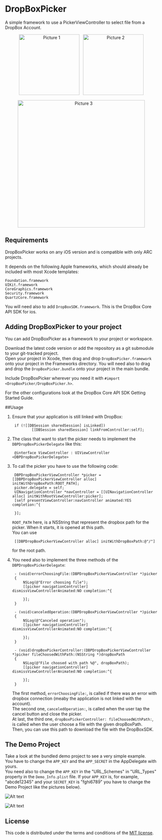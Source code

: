 DropBoxPicker
=============

A simple framework to use a PickerViewController to select file from a DropBox Account.

<p align="center">
<img src="https://github.com/TheLOTR/DropBoxPicker/raw/master/Pictures/Schermata1.png" alt="Picture 1" width="200"/> &nbsp; <img src="https://github.com/TheLOTR/DropBoxPicker/raw/master/Pictures/Schermata2.png" alt="Picture 2" width="200"/>
</p>
</center>
<p align="center">
<img src="https://github.com/TheLOTR/DropBoxPicker/raw/master/Pictures/Schermata3.png" alt="Picture 3" width="420"/>
</p>
</center>

## Requirements

DropBoxPicker works on any iOS version and is compatible with only ARC projects.  

It depends on the following Apple frameworks, which should already be included with most Xcode templates:  

`Foundation.framework`  
`UIKit.framework`  
`CoreGraphics.framework`  
`Security.framework`  
`QuartzCore.framework`

You will need also to add `DropBoxSDK.framework`. This is the DropBox Core API SDK for ios.  

## Adding DropBoxPicker to your project

You can add DropBoxPicker as a framework to your project or workspace.

Download the latest code version or add the repository as a git submodule to your git-tracked project.  
Open your project in Xcode, then drag and drop `DropBoxPicker.framework` onto your project in the Frameworks directory. You will need also to drag and drop the `DropBoxPicker.bundle` onto your project in the main bundle.

Include DropBoxPicker wherever you need it with `#import <DropBoxPicker/DropBoxPicker.h>`.

For the other configurations look at the DropBox Core API SDK Getting Started Guide.

##Usage

1. Ensure that your application is still linked with DropBox:

  		if (![[DBSession sharedSession] isLinked])
				[[DBSession sharedSession] linkFromController:self];

2. The class that want to start the picker needs to implement the `DBPDropBoxPickerDelegate` like this:

		@interface ViewController : UIViewController <DBPDropBoxPickerDelegate>

3. To call the picker you have to use the following code:

		DBPDropBoxPickerViewController *picker = [[DBPDropBoxPickerViewController alloc] initWithDropBoxPath:ROOT_PATH];
		picker.delegate = self;
		UINavigationController *navController = [[UINavigationController alloc] initWithRootViewController:picker];
		[self presentViewController:navController animated:YES completion:^{
		
		}];

	`ROOT_PATH` here, is a NSString that represent the dropbox path for the picker. When it starts, it is opened at this path.  
	You can use  
		
		[[DBPDropBoxPickerViewController alloc] initWithDropBoxPath:@"/"]  

	for the root path.

4. You need also to implement the three methods of the `DBPDropBoxPickerDelegate`:

		- (void)errorChoosingFile:(DBPDropBoxPickerViewController *)picker
		{
			NSLog(@"Error choosing file");
			[[picker navigationController] dismissViewControllerAnimated:NO completion:^{
			
			}];
		}
		
		- (void)canceledOperation:(DBPDropBoxPickerViewController *)picker
		{
			NSLog(@"Canceled operation");
			[[picker navigationController] dismissViewControllerAnimated:NO completion:^{
			
			}];
		}

		- (void)dropBoxPickerController:(DBPDropBoxPickerViewController *)picker fileChoosedWithPath:(NSString *)dropBoxPath
		{
			NSLog(@"File choosed with path %@", dropBoxPath);
			[[picker navigationController] dismissViewControllerAnimated:NO completion:^{
			
			}];
		}

	The first method, `errorChoosingFile:`, is called if there was an error with dropbox connection (meaby the application is not linked with the account).  
	The second one, `canceledOperation:`, is called when the user tap the cancel button and close the picker.  
	At last, the third one, `dropBoxPickerController: fileChoosedWithPath:`, is called when the user choose a file with the given dropBoxPath.  
	Then, you can use this path to download the file with the DropBoxSDK.

## The Demo Project
Take a look at the bundled demo project to see a very simple example.  
You have to change the `APP_KEY` and the `APP_SECRET` in the AppDelegate with yours.  
You need also to change the `APP_KEY` in the "URL_Schemes" in "URL_Types" property in the `Demo_Info.plist` file. If your `APP_KEY` is, for example, "abcde12345" and your `SECRET_KEY` is "fghi6789" you have to change the Demo Project like the pictures below).

![Alt text](https://github.com/TheLOTR/DropBoxPicker/raw/master/Pictures/AppDelegate.png "AppDelegate.m")

![Alt text](https://github.com/TheLOTR/DropBoxPicker/raw/master/Pictures/Demo-Info.plist.png "Demo-Info.plist")

## License

This code is distributed under the terms and conditions of the [MIT license](LICENSE). 
